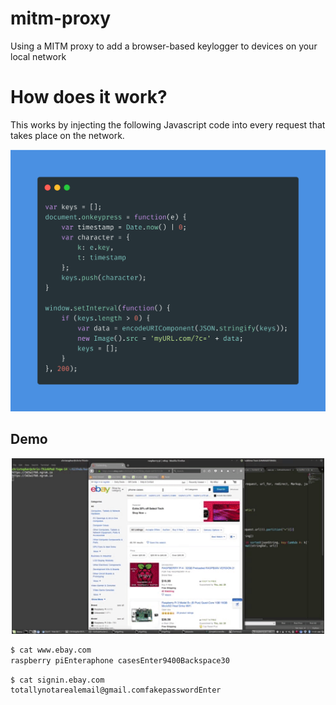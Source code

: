 # mitm-proxy
Using a MITM proxy to add a browser-based keylogger to devices on your local network

# How does it work?

This works by injecting the following Javascript code into every request that takes place on the network.

<p align="center">
<img width=700px src ="static/code.png">
</p>


## Demo

<p align="center">
<img width=500px src ="static/demo.gif">
</p>

```bash
$ cat www.ebay.com
raspberry piEnteraphone casesEnter9400Backspace30
```

```bash
$ cat signin.ebay.com
totallynotarealemail@gmail.comfakepasswordEnter
```
